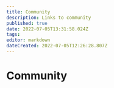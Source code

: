 ```yaml
---
title: Community
description: Links to community
published: true
date: 2022-07-05T13:31:58.024Z
tags: 
editor: markdown
dateCreated: 2022-07-05T12:26:28.807Z
---
```


# Community

<style>
.theme-default-content:not(.custom){
    max-width:1280px;
}
.resourceCard{
    flex-basis:30%; margin-bottom:1rem
}
</style>
<div style="display:flex; flex-direction:row; flex-wrap:wrap; justify-content:space-evenly; align-content:space-around">
<ResourceCard
    class="resourceCard"
    headerColor="#8FD14F"
    title="Catalyst United"
    subtitle=""
    url="/community/catalyst-united"
    target="_self"
		text=""
    linkText="Go to Page"/>

<ResourceCard
    class="resourceCard"
    headerColor="#8FD14F"
    title="Cardano for Climate"
    subtitle="Making the world work better for all people, animals, and the living planet."
    url="/community/cardano4climate/home"
    target="_self"
		text=""
    linkText="Go to Cardano for Climate"/>
